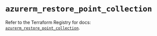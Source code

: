 # `azurerm_restore_point_collection`

Refer to the Terraform Registry for docs: [`azurerm_restore_point_collection`](https://registry.terraform.io/providers/hashicorp/azurerm/4.41.0/docs/resources/restore_point_collection).

